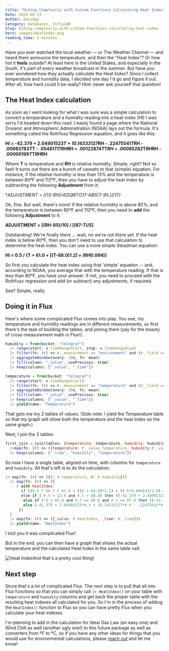 ```yaml
---
title: "Hiding Complexity with Custom Functions Calculating Heat Index"
Date: 2019-08-23
Author: davidgs
Category: Databases, InfluxDB
Slug: hiding-complexity-with-custom-functions-calculating-heat-index
hero: images/HeatIndex.png
reading_time: 5 minutes
---
```


Have you ever watched the local weather — or The Weather Channel — and heard them announce the temperature, and then the "Heat Index"? Or how hot it **feels** outside? At least here in the United States, and especially in the South, it's part of every weather broadcast in the summer. But have you ever wondered how they actually *calculate* the Heat Index? Since I collect temperature and humidity data, I decided one day I'd go and figure it out. After all, how hard could it be really? Hint: never ask yourself that question!

## The Heat Index calculation

As soon as I went looking for what I was sure was a simple calculation to convert a temperature and a humidity reading into a heat index (HI) I was sorry I'd headed down this road. I easily found a page where the National Oceanic and Atmospheric Administration (NOAA) lays out the formula. It's something called the Rothfusz Regression equation, and it goes like this:

**HI = -42.379 + 2.04901523*T + 10.14333127*RH - .22475541*T*RH - .00683783*T*T - .05481717*RH*RH + .00122874*T*T*RH + .00085282*T*RH*RH - .00000199*T*T*RH*RH**

Where **T** is temperature and **RH** is relative humidity. Simple, right? Not so fast! It turns out there are a bunch of caveats to that (simple) equation. For instance, if the relative humidity is less than 13% and the temperature is between 80ºF and 112ºF, then you have to adjust the heat index by subtracting the following **Adjustment** from it:

**ADJUSTMENT = [(13-RH)/4]*SQRT{[17-ABS(T-95.)]/17}**

Ok, fine. But wait, there's more! If the relative humidity is above 85%, and the temperature is between 80ºF and 112ºF, then you need to **add** the following **Adjustment** to it:

**ADJUSTMENT = [(RH-85)/10] / [(87-T)/5]**

Outstanding! We're finally there ... wait, no we're not there yet. If the heat index is below 80ºF, then you don't need to use that calculation to determine the heat index. You can use a more simple Steadman equation:

**HI = 0.5 / {T + 61.0 + [(T-68.0)*1.2] + (RH*0.094)}**

So first you calculate the heat index using that 'simple' equation -- and, according to NOAA, you average that with the temperature reading. If that is less than 80ºF, you have your answer. If not, you need to proceed with the Rothfusz regression and add (or subtract) any adjustments, if required.

See? Simple, really.

## Doing it in Flux

Here's where some complicated Flux comes into play. You see, my temperature and humidity readings are in different measurements, so first there's the task of building the tables, and joining them (yay for the beauty of cross-measurement math in Flux!).

```js
humidity = from(bucket: "telegraf")
  |> range(start: v.timeRangeStart, stop: v.timeRangeStop)
  |> filter(fn: (r) => r._measurement == "environment" and (r._field == "humidity"))
  |> aggregateWindow(every: 30s, fn: mean)
  |> fill(column: "_value", usePrevious: true)
  |> keep(columns: ["_value", "_time"])

temperature = from(bucket: "telegraf")
  |> range(start: v.timeRangeStart)
  |> filter(fn: (r) => r._measurement == "temperature" and (r._field == "temp_f"))
  |> aggregateWindow(every: 30s, fn: mean)
  |> fill(column: "_value", usePrevious: true)
  |> keep(columns: ["_value", "_time"])
  |> yield(name: "Temperature")
```

That gets me my 2 tables of values. (Side note: I yield the Temperature table so that my graph will show both the temperature and the heat index on the same graph.)

Next, I join the 2 tables:

```js
first_join = join(tables: {temperature: temperature, humidity: humidity}, on: ["_time"])
  |>map(fn: (r) => ({temperature: r._value_temperature, humidity:r._value_humidity, _time: r._time}))
  |> keep(columns: ["_time", "humidity", "temperature"])
```

So now I have a single table, aligned on time, with columns for `temperature` and `humidity`. All that's left is to do the calculation:

```js
|> map(fn: (r) => ({t: r.temperature, h: r.humidity}))
  |> map(fn: (r) => ({
     r with heatIndex:
       if ((0.5 * (r.t + 61.0 + ((r.t-68.0)*1.2) + (r.h*0.094)))/2.0) < 80.0 then (0.5 * (r.t + 61.0 + ((r.t - 68.0)*1.2) + (r.h*0.094)))
       else if ( r.h < 13.0 and r.t > 80.0) then ((-42.379 + 2.04901523*r.t + 10.14333127*r.h - .22475541*r.t*r.h - .00683783*r.t*r.h - .05481717*r.t*r.h + .00122874*r.t*r.t*r.h + .00085282*r.t*r.h*r.h - .00000199*r.t*r.t*r.h*r.h - (((13.0-r.h)/4.0)*math.sqrt(x: ((17.0-math.abs(x: (r.t-95.0))/17.0))))))
        else if r.h > 85.0 and r.t >= 80.0 and r.t <= 87.0 then ((-42.379 + 2.04901523*r.t + 10.14333127*r.h - .22475541*r.t*r.h - .00683783*r.t*r.h - .05481717*r.t*r.h + .00122874*r.t*r.t*r.h + .00085282*r.t*r.h*r.h - .00000199*r.t*r.t*r.h*r.h) + (( r.h-85.0 )/10.0) *((87.0-r.t)/5.0))
        else (-42.379 + 2.04901523*r.t + 10.14333127*r.h - .22475541*r.t*r.h - .00683783*r.t*r.h - .05481717*r.t*r.h + .00122874*r.t*r.t*r.h + .00085282*r.t*r.h*r.h - .00000199*r.t*r.t*r.h*r.h)
      })
  )
  |> map(fn: (r) => ({_value: r.heatIndex, _time: r._time}))
  |> yield(name: "HeatIndex")
```

I told you it was complicated Flux!

But in the end, you can then have a graph that shows the actual temperature and the calculated Heat Index in the same table cell:

![Heat Index](/posts/category/programming/images/HeatIndex.png)And that's a pretty cool thing!

## Next step

Since that's a lot of complicated Flux. The next step is to pull that all into Flux functions so that you can simply call `|> HeatIndex()` on your table with `temperature` and `humidity` columns and get back the proper table with the resulting heat indexes all calculated for you. So I'm in the process of adding the `HeatIndex()` function to Flux so you can have pretty Flux when you calculate your heat indexes.

I'm planning to add in the calculation for Ideal Gas Law (an easy one) and Wind Chill as well (another ugly one!) to this future package as well as converters from ºF to ºC, so if you have any other ideas for things that you would use for environmental calculations, please [reach out](https://twitter.com/intent/follow?screen_name=davidgsIoT) and let me know!
